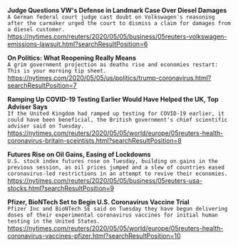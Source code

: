 **Judge Questions VW's Defense in Landmark Case Over Diesel Damages**\
`A German federal court judge cast doubt on Volkswagen's reasoning after the carmaker urged the court to dismiss a claim for damages from a diesel customer. `\
https://nytimes.com/reuters/2020/05/05/business/05reuters-volkswagen-emissions-lawsuit.html?searchResultPosition=6

**On Politics: What Reopening Really Means**\
`A grim government projection as deaths rise and economies restart: This is your morning tip sheet.`\
https://nytimes.com/2020/05/05/us/politics/trump-coronavirus.html?searchResultPosition=7

**Ramping Up COVID-19 Testing Earlier Would Have Helped the UK, Top Adviser Says**\
`If the United Kingdom had ramped up testing for COVID-19 earlier, it could have been beneficial, the British government's chief scientific adviser said on Tuesday. `\
https://nytimes.com/reuters/2020/05/05/world/europe/05reuters-health-coronavirus-britain-sceintists.html?searchResultPosition=8

**Futures Rise on Oil Gains, Easing of Lockdowns**\
`U.S. stock index futures rose on Tuesday, building on gains in the previous session, as oil prices jumped and a slew of countries eased coronavirus-led restrictions in an attempt to revive their economies.`\
https://nytimes.com/reuters/2020/05/05/business/05reuters-usa-stocks.html?searchResultPosition=9

**Pfizer, BioNTech Set to Begin U.S. Coronavirus Vaccine Trial**\
`Pfizer Inc and BioNTech SE said on Tuesday they have begun delivering doses of their experimental coronavirus vaccines for initial human testing in the United States.`\
https://nytimes.com/reuters/2020/05/05/world/europe/05reuters-health-coronavirus-vaccines-pfizer.html?searchResultPosition=10

